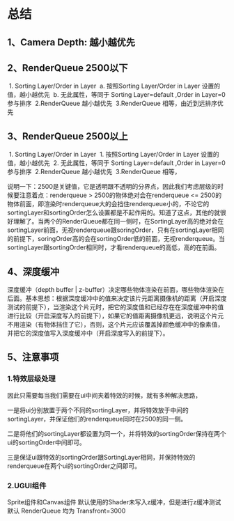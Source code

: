 # 总结

## 1、Camera Depth: 越小越优先

## 2、RenderQueue 2500以下

​	1. Sorting Layer/Order in Layer
​		a. 按照Sorting Layer/Order in Layer 设置的值，越小越优先
​		b. 无此属性，等同于 Sorting Layer=default ,Order in Layer=0 参与排序
​	2.RenderQueue 越小越优先
​	3.RenderQueue 相等，由近到远排序优先

## 3、RenderQueue 2500以上

​	1. Sorting Layer/Order in Layer
​		1. 按照Sorting Layer/Order in Layer 设置的值，越小越优先
​		2. 无此属性，等同于 Sorting Layer=default ,Order in Layer=0 参与排序
​	2.RenderQueue 越小越优先
​	3.RenderQueue 相等，

说明一下：2500是关键值，它是透明跟不透明的分界点，因此我们考虑层级的时候要注意着点：renderqueue > 2500的物体绝对会在renderqueue <= 2500的物体前面，即渲染时renderqueue大的会挡住renderqueue小的，不论它的sortingLayer和sortingOrder怎么设置都是不起作用的。知道了这点，其他的就很好理解了。当两个的RenderQueue都在同一侧时，在SortingLayer高的绝对会在sortingLayer前面，无视renderqueue跟soringOrder，只有在sortingLayer相同的前提下，soringOrder高的会在sortingOrder低的前面，无视renderqueue。当sortingLayer跟sortingOrder相同时，才看renderqueue的高低，高的在前面。

## 4、深度缓冲

深度缓冲（depth buffer | z-buffer）决定哪些物体渲染在前面，哪些物体渲染在后面。基本思想：根据深度缓冲中的值来决定该片元距离摄像机的距离（开启深度测试的前提下），当渲染这个片元时，把它的深度值和已经存在在深度缓冲中的值进行比较（开启深度写入的前提下），如果它的值距离摄像机更远，说明这个片元不用渲染（有物体挡住了它），否则，这个片元应该覆盖掉颜色缓冲中的像素值，并把它的深度值写入深度缓冲中（开启深度写入的前提下）。

## 5、注意事项

### 1.特效层级处理

因此只需要每当我们需要在ui中间夹着特效的时候，就有多种解决思路，

一是将ui分别放置于两个不同的sortingLayer，并将特效放于中间的sortingLayer，并保证他们的renderqueue同时在2500的同一侧。

二是将他们的sortingLayer都设置为同一个，并将特效的sortingOrder保持在两个ui的sortingOrder中间即可。

三是保证ui跟特效的sortingOrder跟SortingLayer相同，并保持特效的renderqueue在两个ui的sortingOrder之间即可。

### 2.UGUI组件

Sprite组件和Canvas组件 默认使用的Shader未写入z缓冲，但是进行z缓冲测试 默认 RenderQueue 均为 Transfront=3000




